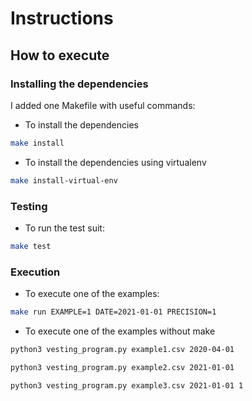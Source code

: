 # Instructions

## How to execute

### Installing the dependencies
I added one Makefile with useful commands:

- To install the dependencies
```bash
make install
```

- To install the dependencies using virtualenv
```bash
make install-virtual-env
```

### Testing
- To run the test suit:
```bash
make test
```

### Execution
- To execute one of the examples:
```bash
make run EXAMPLE=1 DATE=2021-01-01 PRECISION=1
```

- To execute one of the examples without make
```bash
python3 vesting_program.py example1.csv 2020-04-01
```
```bash
python3 vesting_program.py example2.csv 2021-01-01
```
```
python3 vesting_program.py example3.csv 2021-01-01 1
```